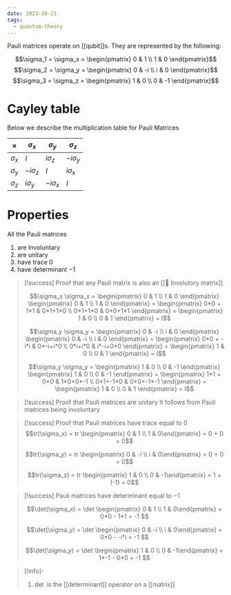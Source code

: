 ```yaml
---
date: 2023-10-21
tags:
  - quantum-theory
---
```

Pauli matrices operate on [[qubit]]s. They are represented by the following:

$$\sigma_1 = \sigma_x = \begin{pmatrix} 0 & 1 \\ 1 & 0 \end{pmatrix}$$
$$\sigma_2 = \sigma_y = \begin{pmatrix} 0 & -i \\ i & 0 \end{pmatrix}$$
$$\sigma_3 = \sigma_z = \begin{pmatrix} 1 & 0 \\ 0 & -1 \end{pmatrix}$$

# Cayley table
Below we describe the multiplication table for Pauli Matrices

| $\times$ | $\sigma_x$ | $\sigma_y$ | $\sigma_z$ |
| --- | --- | --- | --- |
| $\sigma_x$ | $I$ | $i \sigma_z$ | $-i \sigma_y$ |
| $\sigma_y$ | $-i \sigma_z$ | $I$ | $i \sigma_x$ |
| $\sigma_z$ | $i \sigma_y$ | $-i\sigma_x$ | $I$ |

# Properties
All the Pauli matrices
1. are Involuntary
2. are unitary
3. have trace $0$
4. have determinant $-1$

>[!success] Proof that any Pauli matrix is also an [[📘 Involutory matrix]]
> 
> $$\sigma_x \sigma_x = \begin{pmatrix} 0 & 1 \\ 1 & 0 \end{pmatrix} \begin{pmatrix} 0 & 1 \\ 1 & 0 \end{pmatrix} = \begin{pmatrix} 0*0 + 1*1 & 0*1+1*0 \\ 0*1+1*0 & 0*0+1*1 \end{pmatrix} = \begin{pmatrix} 1 & 0 \\ 0 & 1 \end{pmatrix} = I$$
> 
> $$\sigma_y \sigma_y = \begin{pmatrix} 0 & -i \\ i & 0 \end{pmatrix} \begin{pmatrix} 0 & -i \\ i & 0 \end{pmatrix} = \begin{pmatrix} 0*0 + -i*i & 0*-i+i*0 \\ 0*i+i*0 & i*-i+0*0 \end{pmatrix} = \begin{pmatrix} 1 & 0 \\ 0 & 1 \end{pmatrix} = I$$
> 
> $$\sigma_y \sigma_y = \begin{pmatrix} 1 & 0 \\ 0 & -1 \end{pmatrix} \begin{pmatrix} 1 & 0 \\ 0 & -1 \end{pmatrix} = \begin{pmatrix} 1*1 + 0*0 & 1*0+0*-1 \\ 0*1+-1*0 & 0*0+-1*-1 \end{pmatrix} = \begin{pmatrix} 1 & 0 \\ 0 & 1 \end{pmatrix} = I$$

>[!success] Proof that Pauli matrices are unitary
It follows from Pauli matrices being involuntary

>[!success] Proof that Pauli matrices have trace equal to $0$
> $$tr(\sigma_x) = tr \begin{pmatrix} 0 & 1 \\ 1 & 0\end{pmatrix} = 0 + 0 = 0$$
> 
> $$tr(\sigma_y) = tr \begin{pmatrix} 0 & -i \\ i & 0\end{pmatrix} = 0 + 0 = 0$$
> 
> $$tr(\sigma_z) = tr \begin{pmatrix} 1 & 0 \\ 0 & -1\end{pmatrix} = 1 + (-1) = 0$$

>[!success] Pauli matrices have determinant equal to $-1$
>
> $$\det(\sigma_x) = \det \begin{pmatrix} 0 & 1 \\ 1 & 0\end{pmatrix} = 0*0 - 1*1 = -1 $$
> 
> $$\det(\sigma_y) = \det \begin{pmatrix} 0 & -i \\ i & 0\end{pmatrix} = 0*0 - -i*i = -1 $$
>
> $$\det(\sigma_y) = \det \begin{pmatrix} 1 & 0 \\ 0 & -1\end{pmatrix} = 1*-1 - 0*0 = -1 $$

>[!info]-
> 1. $\det$ is the [[determinant]] operator on a [[matrix]]